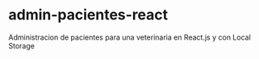 # admin-pacientes-react
Administracion de pacientes para una veterinaria en React.js y con Local Storage
